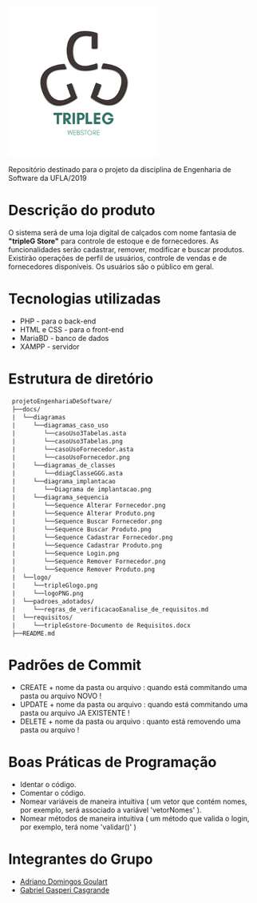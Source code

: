 <img src="docs/logo/logoPNG.png" width="300">

Repositório destinado para o projeto da disciplina de Engenharia de Software da UFLA/2019

# Descrição do produto #

O sistema será de uma loja digital de calçados com nome fantasia de **"tripleG Store"** para controle de estoque e de fornecedores. 
As funcionalidades serão cadastrar, remover, modificar e buscar produtos. 
Existirão operações de perfil de usuários, controle de vendas e de fornecedores disponíveis. 
Os usuários são o público em geral.

# Tecnologias utilizadas #

 - PHP - para o back-end
 - HTML e CSS - para o front-end
 - MariaBD - banco de dados
 - XAMPP - servidor

# Estrutura de diretório #
  ```text
   projetoEngenhariaDeSoftware/
   ├──docs/
   |  └──diagramas
   |     └──diagramas_caso_uso
   |        └──casoUso3Tabelas.asta
   |        └──casoUso3Tabelas.png
   |        └──casoUsoFornecedor.asta
   |        └──casoUsoFornecedor.png
   |     └──diagramas_de_classes
   |        └──ddiagClasseGGG.asta
   |     └──diagrama_implantacao
   |        └──Diagrama de implantacao.png
   |     └──diagrama_sequencia
   |        └──Sequence Alterar Fornecedor.png
   |        └──Sequence Alterar Produto.png
   |        └──Sequence Buscar Fornecedor.png
   |        └──Sequence Buscar Produto.png
   |        └──Sequence Cadastrar Fornecedor.png
   |        └──Sequence Cadastrar Produto.png
   |        └──Sequence Login.png
   |        └──Sequence Remover Fornecedor.png
   |        └──Sequence Remover Produto.png           
   |  └──logo/
   |     └──tripleGlogo.png
   |     └──logoPNG.png
   |  └──padroes_adotados/
   |     └──regras_de_verificacaoEanalise_de_requisitos.md
   |  └──requisitos/
   |     └──tripleGstore-Documento de Requisitos.docx
   ├──README.md
  ```
# Padrões de Commit #
  
  - CREATE + nome da pasta ou arquivo : quando está commitando uma pasta ou arquivo NOVO !
  - UPDATE + nome da pasta ou arquivo : quando está commitando uma pasta ou arquivo JA EXISTENTE !
  - DELETE + nome da pasta ou arquivo : quanto está removendo uma pasta ou arquivo !
  
# Boas Práticas de Programação #
 
  - Identar o código.
  - Comentar o código.
  - Nomear variáveis de maneira intuitiva ( um vetor que contém nomes, por exemplo, será associado a variável 'vetorNomes' ).
  - Nomear métodos de maneira intuitiva ( um método que valida o login, por exemplo, terá nome 'validar()' )
  
# Integrantes do Grupo #

 - [Adriano Domingos Goulart](https://github.com/adrianodg)
 - [Gabriel Gasperi Casgrande](https://github.com/gabrielcasag)
